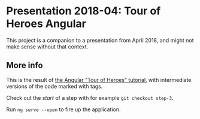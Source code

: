 # Presentation 2018-04: Tour of Heroes Angular

This project is a companion to a presentation from April 2018, and might not make sense without that context.

## More info

This is the result of [the Angular "Tour of Heroes" tutorial](https://angular.io/tutorial/), with intermediate versions of the code marked with tags.

Check out the *start* of a step with for example `git checkout step-3`.

Run `ng serve --open` to fire up the application.

